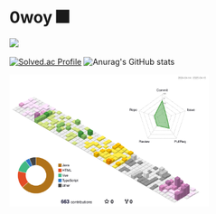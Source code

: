 # 0woy 🎆


<img src="https://render.gitanimals.org/farms/0woy"/>

[![Solved.ac Profile](http://mazassumnida.wtf/api/v2/generate_badge?boj=0woy)](https://solved.ac/0woy/)      ![Anurag's GitHub stats](https://github-readme-stats.vercel.app/api?username=0woy&show_icons=true&theme=tokyonight)

<img src="./profile-3d-contrib/profile-season-animate.svg" width="70%" />
